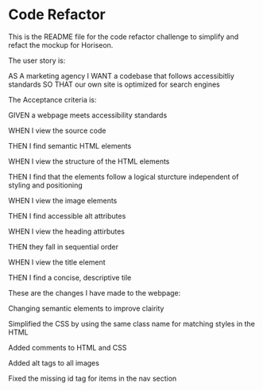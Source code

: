 # Code Refactor 

This is the README file for the code refactor challenge to simplify and refact the mockup for Horiseon.

The user story is:


AS A marketing agency 
I WANT a codebase that follows accessibitliy standards 
SO THAT our own site is optimized for search engines 


The Acceptance criteria is:


GIVEN a webpage meets accessibility standards 

WHEN I view the source code 

THEN I find semantic HTML elements 

WHEN I view the structure of the HTML elements 

THEN I find that the elements follow a logical sturcture independent of styling and positioning 

WHEN I view the image elements 

THEN I find accessible alt attributes 

WHEN I view the heading attirbutes 

THEN they fall in sequential order 

WHEN I view the title element 

THEN I find a concise, descriptive tile 

These are the changes I have made to the webpage:

Changing semantic elements to improve clairity

Simplified the CSS by using the same class name for matching styles in the HTML

Added comments to HTML and CSS

Added alt tags to all images

Fixed the missing id tag for items in the nav section


